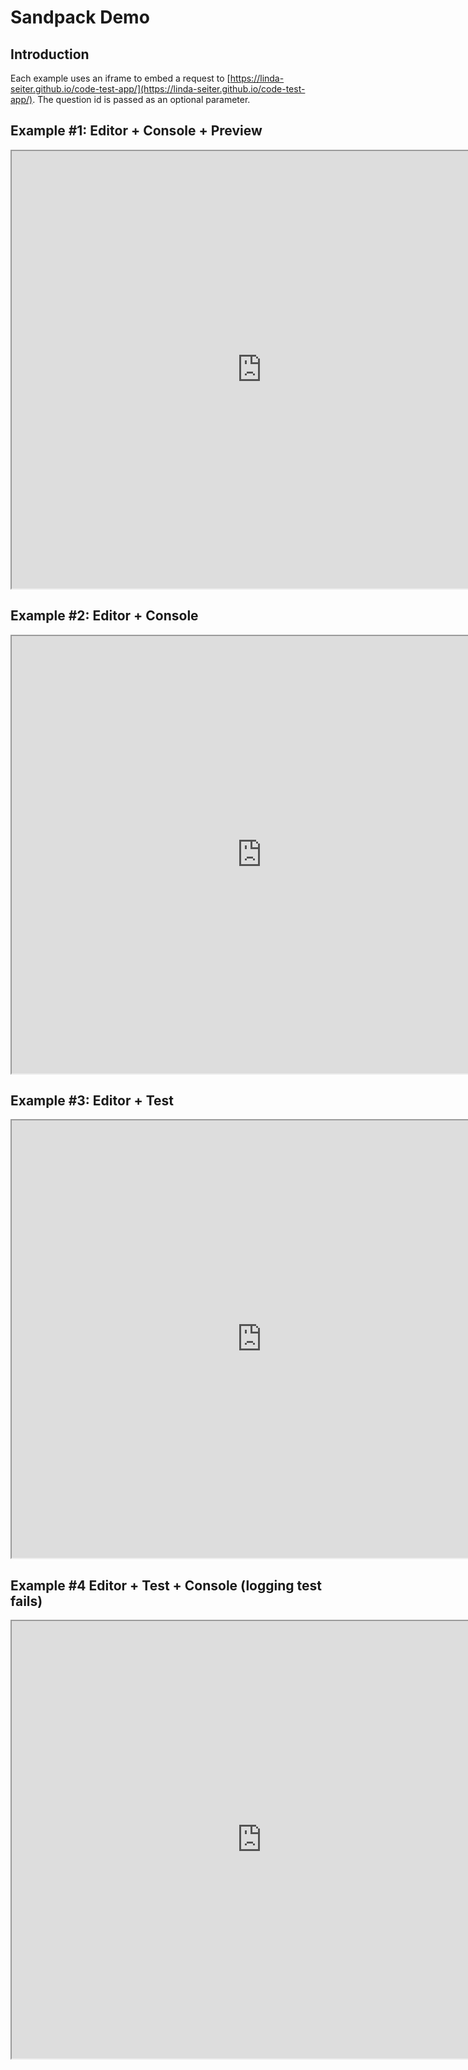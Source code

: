 # Sandpack Demo

## Introduction

Each example uses an iframe to embed a request to
[https://linda-seiter.github.io/code-test-app/](https://linda-seiter.github.io/code-test-app/).
The question id is passed as an optional parameter.

## Example #1: Editor + Console + Preview

<iframe width="800" height="700" src="https://linda-seiter.github.io/code-test-app"></iframe>

## Example #2: Editor + Console

<iframe width="800" height="700" src="https://linda-seiter.github.io/code-test-app/?id=2"></iframe>

## Example #3: Editor + Test

<iframe width="800" height="700" src="https://linda-seiter.github.io/code-test-app/?id=3"></iframe>

## Example #4 Editor + Test + Console (logging test fails)

<iframe width="800" height="700" src="https://linda-seiter.github.io/code-test-app/?id=4"></iframe>

